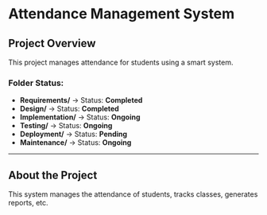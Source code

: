 # Attendance Management System

## Project Overview
This project manages attendance for students using a smart system.

### Folder Status:
- **Requirements/** → Status: **Completed**
- **Design/** → Status: **Completed**
- **Implementation/** → Status: **Ongoing**
- **Testing/** → Status: **Ongoing**
- **Deployment/** → Status: **Pending**
- **Maintenance/** → Status: **Ongoing**

---

## About the Project
This system manages the attendance of students, tracks classes, generates reports, etc.
